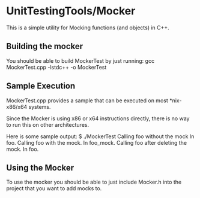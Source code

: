 # UnitTestingTools/Mocker

This is a simple utility for Mocking functions (and objects) in C++.

## Building the mocker

You should be able to build MockerTest by just running:
gcc MockerTest.cpp -lstdc++ -o MockerTest

## Sample Execution

MockerTest.cpp provides a sample that can be executed on most *nix-x86/x64 systems.

Since the Mocker is using x86 or x64 instructions directly, there is no way to run this on other architectures.

Here is some sample output:
    $ ./MockerTest
    Calling foo without the mock
    In foo.
    Calling foo with the mock.
    In foo_mock.
    Calling foo after deleting the mock.
    In foo.

## Using the Mocker

To use the mocker you should be able to just include Mocker.h into the project that you want to add mocks to.
